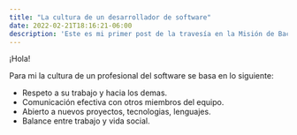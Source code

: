 ```yaml
---
title: "La cultura de un desarrollador de software"
date: 2022-02-21T18:16:21-06:00
description: 'Este es mi primer post de la travesía en la Misión de Backend con Node JS de Launch X.'
---
```


¡Hola!

Para mi la cultura de un profesional del software se basa en lo siguiente:

- Respeto a su trabajo y hacia los demas.
- Comunicación efectiva con otros miembros del equipo.
- Abierto a nuevos proyectos, tecnologias, lenguajes.
- Balance entre trabajo y vida social.
